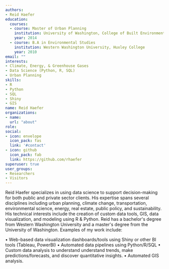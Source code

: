 ```yaml
---
authors:
- Reid Haefer
education:
  courses:
  - course: Master of Urban Planning
    institution: University of Washington, College of Built Environment
    year: 2014
  - course: B.A in Environmental Studies
    institution: Western Washington University, Huxley College
    year: 2010
email: ""
interests:
- Climate, Energy, & Greenhouse Gases
- Data Science (Python, R, SQL)
- Urban Planning
skills:
- R
- Python
- SQL
- Shiny
- GIS
name: Reid Haefer
organizations:
- name:
  url: "about"
role: 
social:
- icon: envelope
  icon_pack: fas
  link: '#contact'
- icon: github
  icon_pack: fab
  link: https://github.com/rhaefer
superuser: true
user_groups:
- Researchers
- Visitors
---
```


Reid Haefer specializes in using data science to support decision-making for both public and private sector clients. His expertise spans several disciplines including urban planning, climate change, transportation, environmental science, energy, real estate, public policy, and sustainability. His technical interests include the creation of custom data tools, GIS, data visualization, and modeling using R & Python. Reid has a bachelor's degree from Western Washington University and a master's degree from the University of Washington. Examples of my work include:

• Web-based data visualization dashboards/tools using Shiny or other BI tools (Tableau, PowerBI)
• Automated data pipelines using Python/R/SQL
• Custom data analysis to understand understand trends, make predictions/forecasts, and discover quantitative insights.
• Automated GIS analysis.
